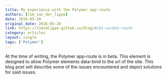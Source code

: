 ```yaml
---
title: My experience with the Polymer app-route
authors: [tim_van_der_lippe]
date: 2016-05-20
original_date: 2016-05-20
link: https://timvdlippe.github.io/blog/#/b1-carbon-route
category: articles
layout: single
tags: ['Polymer']
---
```



At the time of writing, the Polymer app-route is in beta. This element is designed to allow Polymer elements data-bind to the url of the site. This blog post will describe some of the issues encountered and depict solutions for said issues.

<!-- Excerpt -->
